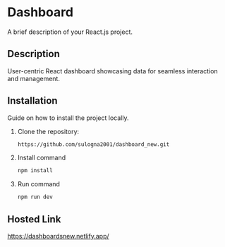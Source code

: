# Dashboard
A brief description of your React.js project.

## Description

User-centric React dashboard showcasing data for seamless interaction and management.

## Installation

Guide on how to install the project locally.

1. Clone the repository:
   ```bash
   https://github.com/sulogna2001/dashboard_new.git
2. Install command
   ```bash
   npm install
3. Run command
   ```bash
   npm run dev
   
## Hosted Link 
   https://dashboardsnew.netlify.app/
